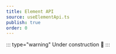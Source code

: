 ```yaml
---
title: Element API
source: useElementApi.ts
publish: true
order: 0
---
```


::: type="warning"
Under construction 🚧
:::
